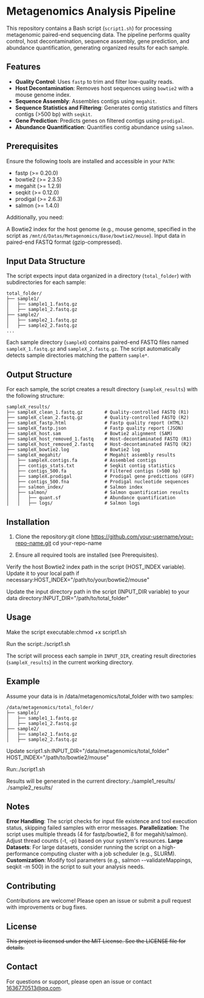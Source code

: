 # **Metagenomics Analysis Pipeline**  

This repository contains a Bash script (`script1.sh`) for processing metagenomic paired-end sequencing data. The pipeline performs quality control, host decontamination, sequence assembly, gene prediction, and abundance quantification, generating organized results for each sample.  

## Features

- **Quality Control**: Uses `fastp` to trim and filter low-quality reads.
- **Host Decontamination**: Removes host sequences using `bowtie2` with a mouse genome index.
- **Sequence Assembly**: Assembles contigs using `megahit`.
- **Sequence Statistics and Filtering**: Generates contig statistics and filters contigs (>500 bp) with `seqkit`.
- **Gene Prediction**: Predicts genes on filtered contigs using `prodigal`.
- **Abundance Quantification**: Quantifies contig abundance using `salmon`.

## Prerequisites
Ensure the following tools are installed and accessible in your `PATH`:

- fastp (>= 0.20.0)
- bowtie2 (>= 2.3.5)
- megahit (>= 1.2.9)
- seqkit (>= 0.12.0)
- prodigal (>= 2.6.3)
- salmon (>= 1.4.0)

Additionally, you need:

A Bowtie2 index for the host genome (e.g., mouse genome, specified in the script as `/mnt/d/Datas/Metagenomics/Base/bowtie2/mouse`).
Input data in paired-end FASTQ format (gzip-compressed).

## Input Data Structure
The script expects input data organized in a directory (`total_folder`) with subdirectories for each sample:
```
total_folder/
├── sample1/
│   ├── sample1_1.fastq.gz
│   ├── sample1_2.fastq.gz
├── sample2/
│   ├── sample2_1.fastq.gz
│   ├── sample2_2.fastq.gz
...
```



Each sample directory (`sampleX`) contains paired-end FASTQ files named` sampleX_1.fastq.gz` and `sampleX_2.fastq.gz`.
The script automatically detects sample directories matching the pattern `sample*`.

## Output Structure
For each sample, the script creates a result directory (`sampleX_results`) with the following structure:
```
sampleX_results/
├── sampleX_clean_1.fastq.gz        # Quality-controlled FASTQ (R1)
├── sampleX_clean_2.fastq.gz        # Quality-controlled FASTQ (R2)
├── sampleX_fastp.html              # Fastp quality report (HTML)
├── sampleX_fastp.json              # Fastp quality report (JSON)
├── sampleX_host.sam                # Bowtie2 alignment (SAM)
├── sampleX_host_removed_1.fastq    # Host-decontaminated FASTQ (R1)
├── sampleX_host_removed_2.fastq    # Host-decontaminated FASTQ (R2)
├── sampleX_bowtie2.log             # Bowtie2 log
├── sampleX_megahit/                # Megahit assembly results
│   ├── sampleX.contigs.fa          # Assembled contigs
│   ├── contigs_stats.txt           # Seqkit contig statistics
│   ├── contigs_500.fa              # Filtered contigs (>500 bp)
│   ├── sampleX.prodigal            # Prodigal gene predictions (GFF)
│   ├── contigs_500.fna             # Prodigal nucleotide sequences
│   ├── salmon_index/               # Salmon index
│   ├── salmon/                     # Salmon quantification results
│   │   ├── quant.sf                # Abundance quantification
│   │   ├── logs/                   # Salmon logs
```
## Installation

1. Clone the repository:git clone https://github.com/your-username/your-repo-name.git
cd your-repo-name


2. Ensure all required tools are installed (see Prerequisites).  

Verify the host Bowtie2 index path in the script (HOST_INDEX variable). Update it to your local path if necessary:HOST_INDEX="/path/to/your/bowtie2/mouse"  


Update the input directory path in the script (INPUT_DIR variable) to your data directory:INPUT_DIR="/path/to/total_folder"



## Usage

Make the script executable:chmod +x script1.sh


Run the script:./script1.sh

The script will process each sample in `INPUT_DIR`, creating result directories (`sampleX_results`) in the current working directory.

## Example
Assume your data is in /data/metagenomics/total_folder with two samples:
```
/data/metagenomics/total_folder/
├── sample1/
│   ├── sample1_1.fastq.gz
│   ├── sample1_2.fastq.gz
├── sample2/
│   ├── sample2_1.fastq.gz
│   ├── sample2_2.fastq.gz
```


Update script1.sh:INPUT_DIR="/data/metagenomics/total_folder"
HOST_INDEX="/path/to/bowtie2/mouse"


Run:./script1.sh


Results will be generated in the current directory:./sample1_results/
./sample2_results/



## Notes

**Error Handling**: The script checks for input file existence and tool execution status, skipping failed samples with error messages.
**Parallelization**: The script uses multiple threads (4 for fastp/bowtie2, 8 for megahit/salmon). Adjust thread counts (-t, -p) based on your system's resources.
**Large Datasets**: For large datasets, consider running the script on a high-performance computing cluster with a job scheduler (e.g., SLURM).
**Customization**: Modify tool parameters (e.g., salmon --validateMappings, seqkit -m 500) in the script to suit your analysis needs.

## Contributing
Contributions are welcome! Please open an issue or submit a pull request with improvements or bug fixes.


## License
~~This project is licensed under the MIT License. See the LICENSE file for details.~~


## Contact
For questions or support, please open an issue or contact 1636770513@qq.com.
